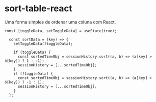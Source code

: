 # sort-table-react
Uma forma simples de ordenar uma coluna com React.
```
const [toggleData, setToggleData] = useState(true);

  const sortData = (key) => {
    setToggleData(!toggleData);

    if (toggleData) {
      const sortedTimeObj = sessionHistory.sort((a, b) => (a[key] > b[key]) ? 1 : -1);
      sessionHistory = [...sortedTimeObj];
    }
    if (!toggleData) {
      const sortedTimeObj = sessionHistory.sort((a, b) => (a[key] > b[key]) ? -1 : 1);
      sessionHistory = [...sortedTimeObj];
    }
  };
```
